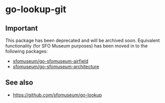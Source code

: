 # go-lookup-git

## Important

This package has been deprecated and will be archived soon. Equivalent functionality (for SFO Museum purposes) has been moved in to the following packages:

* [sfomuseum/go-sfomuseum-airfield](https://github.com/sfomuseum/go-sfomuseum-airfield)
* [sfomuseum/go-sfomuseum-architecture](https://github.com/sfomuseum/go-sfomuseum-architecture)

## See also

* https://github.com/sfomuseum/go-lookup